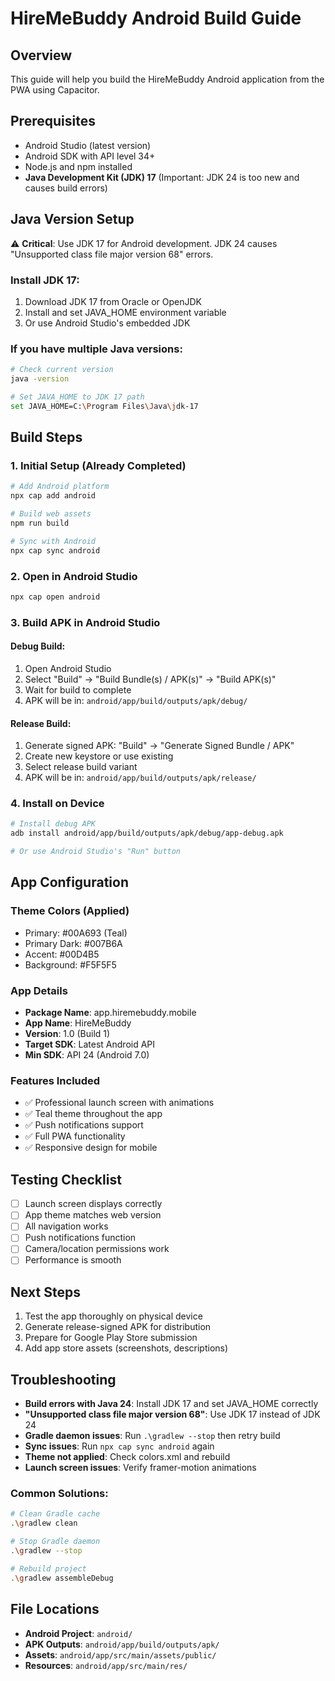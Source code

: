# HireMeBuddy Android Build Guide

## Overview
This guide will help you build the HireMeBuddy Android application from the PWA using Capacitor.

## Prerequisites
- Android Studio (latest version)
- Android SDK with API level 34+
- Node.js and npm installed
- **Java Development Kit (JDK) 17** (Important: JDK 24 is too new and causes build errors)

## Java Version Setup
⚠️ **Critical**: Use JDK 17 for Android development. JDK 24 causes "Unsupported class file major version 68" errors.

### Install JDK 17:
1. Download JDK 17 from Oracle or OpenJDK
2. Install and set JAVA_HOME environment variable
3. Or use Android Studio's embedded JDK

### If you have multiple Java versions:
```bash
# Check current version
java -version

# Set JAVA_HOME to JDK 17 path
set JAVA_HOME=C:\Program Files\Java\jdk-17
```

## Build Steps

### 1. Initial Setup (Already Completed)
```bash
# Add Android platform
npx cap add android

# Build web assets
npm run build

# Sync with Android
npx cap sync android
```

### 2. Open in Android Studio
```bash
npx cap open android
```

### 3. Build APK in Android Studio

#### Debug Build:
1. Open Android Studio
2. Select "Build" → "Build Bundle(s) / APK(s)" → "Build APK(s)"
3. Wait for build to complete
4. APK will be in: `android/app/build/outputs/apk/debug/`

#### Release Build:
1. Generate signed APK: "Build" → "Generate Signed Bundle / APK"
2. Create new keystore or use existing
3. Select release build variant
4. APK will be in: `android/app/build/outputs/apk/release/`

### 4. Install on Device
```bash
# Install debug APK
adb install android/app/build/outputs/apk/debug/app-debug.apk

# Or use Android Studio's "Run" button
```

## App Configuration

### Theme Colors (Applied)
- Primary: #00A693 (Teal)
- Primary Dark: #007B6A 
- Accent: #00D4B5
- Background: #F5F5F5

### App Details
- **Package Name**: app.hiremebuddy.mobile
- **App Name**: HireMeBuddy
- **Version**: 1.0 (Build 1)
- **Target SDK**: Latest Android API
- **Min SDK**: API 24 (Android 7.0)

### Features Included
- ✅ Professional launch screen with animations
- ✅ Teal theme throughout the app
- ✅ Push notifications support
- ✅ Full PWA functionality
- ✅ Responsive design for mobile

## Testing Checklist
- [ ] Launch screen displays correctly
- [ ] App theme matches web version
- [ ] All navigation works
- [ ] Push notifications function
- [ ] Camera/location permissions work
- [ ] Performance is smooth

## Next Steps
1. Test the app thoroughly on physical device
2. Generate release-signed APK for distribution
3. Prepare for Google Play Store submission
4. Add app store assets (screenshots, descriptions)

## Troubleshooting
- **Build errors with Java 24**: Install JDK 17 and set JAVA_HOME correctly
- **"Unsupported class file major version 68"**: Use JDK 17 instead of JDK 24
- **Gradle daemon issues**: Run `.\gradlew --stop` then retry build
- **Sync issues**: Run `npx cap sync android` again
- **Theme not applied**: Check colors.xml and rebuild
- **Launch screen issues**: Verify framer-motion animations

### Common Solutions:
```bash
# Clean Gradle cache
.\gradlew clean

# Stop Gradle daemon
.\gradlew --stop

# Rebuild project
.\gradlew assembleDebug
```

## File Locations
- **Android Project**: `android/`
- **APK Outputs**: `android/app/build/outputs/apk/`
- **Assets**: `android/app/src/main/assets/public/`
- **Resources**: `android/app/src/main/res/`